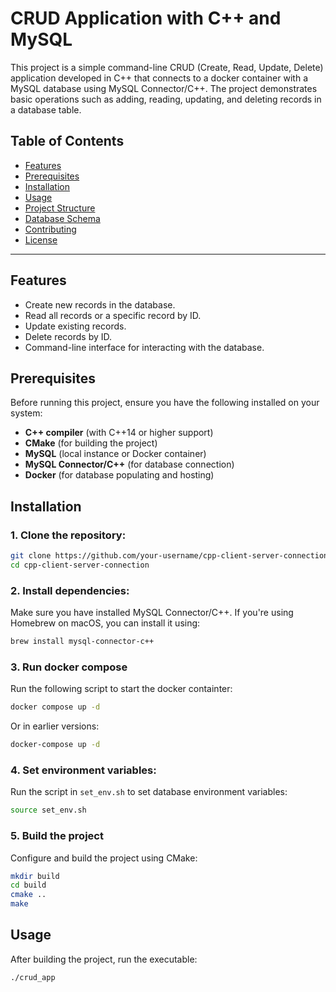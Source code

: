 # **CRUD Application with C++ and MySQL**

This project is a simple command-line CRUD (Create, Read, Update, Delete) application developed in C++ that connects to a docker container with a MySQL database using MySQL Connector/C++. The project demonstrates basic operations such as adding, reading, updating, and deleting records in a database table.

## **Table of Contents**

- [Features](#features)
- [Prerequisites](#prerequisites)
- [Installation](#installation)
- [Usage](#usage)
- [Project Structure](#project-structure)
- [Database Schema](#database-schema)
- [Contributing](#contributing)
- [License](#license)

---

## **Features**

- Create new records in the database.
- Read all records or a specific record by ID.
- Update existing records.
- Delete records by ID.
- Command-line interface for interacting with the database.

## **Prerequisites**

Before running this project, ensure you have the following installed on your system:

- **C++ compiler** (with C++14 or higher support)
- **CMake** (for building the project)
- **MySQL** (local instance or Docker container)
- **MySQL Connector/C++** (for database connection)
- **Docker** (for database populating and hosting)

## **Installation**

### **1. Clone the repository:**

```bash
git clone https://github.com/your-username/cpp-client-server-connection.git
cd cpp-client-server-connection
```

### **2. Install dependencies:**

Make sure you have installed MySQL Connector/C++. If you're using Homebrew on macOS, you can install it using:

```bash
brew install mysql-connector-c++
```

### **3. Run docker compose**

Run the following script to start the docker containter:

```bash
docker compose up -d
```

Or in earlier versions:
```bash
docker-compose up -d
```

### **4. Set environment variables:**

Run the script in `set_env.sh` to set database environment variables:

```bash
source set_env.sh
```

### **5. Build the project**

Configure and build the project using CMake:

```bash
mkdir build
cd build
cmake ..
make
```

## Usage

After building the project, run the executable:

```bash
./crud_app
```
